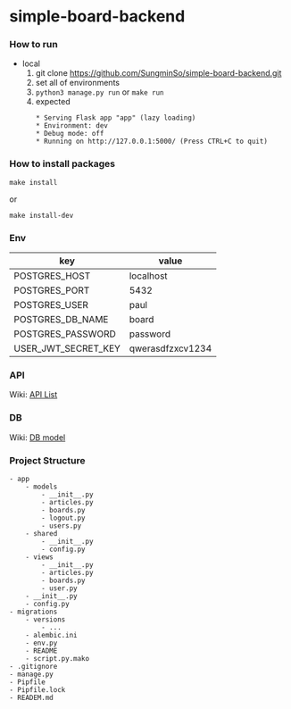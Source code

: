 # simple-board-backend

### How to run
- local
    1. git clone https://github.com/SungminSo/simple-board-backend.git
    1. set all of environments
    1. ``` python3 manage.py run ``` or ``` make run ```
    1. expected 
        ``` 
        * Serving Flask app "app" (lazy loading)
        * Environment: dev
        * Debug mode: off
        * Running on http://127.0.0.1:5000/ (Press CTRL+C to quit)
        
       ```
       
### How to install packages
```
make install
```
or
``` 
make install-dev
```

       
### Env
|key                |value           |
|-------------------|----------------|
|POSTGRES_HOST      |localhost       |
|POSTGRES_PORT      |5432            |
|POSTGRES_USER      |paul            |
|POSTGRES_DB_NAME   |board           |
|POSTGRES_PASSWORD  |password        |
|USER_JWT_SECRET_KEY|qwerasdfzxcv1234|

### API
Wiki: <a href="https://github.com/SungminSo/simple-board-backend/wiki/API-List">API List</a>

### DB
Wiki: <a href="https://github.com/SungminSo/simple-board-backend/wiki/DB-Models">DB model</a>

### Project Structure
```
- app
    - models
        - __init__.py
        - articles.py
        - boards.py
        - logout.py
        - users.py
    - shared
        - __init__.py
        - config.py
    - views
        - __init__.py
        - articles.py
        - boards.py
        - user.py
    - __init__.py
    - config.py
- migrations
    - versions
        - ...
    - alembic.ini
    - env.py
    - README
    - script.py.mako
- .gitignore
- manage.py
- Pipfile
- Pipfile.lock
- READEM.md
```

